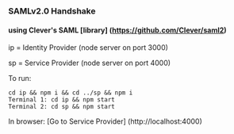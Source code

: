 ### SAMLv2.0 Handshake 

#### using Clever's SAML [library] (https://github.com/Clever/saml2)

ip = Identity Provider (node server on port 3000)

sp = Service Provider (node server on port 4000)

To run:

    cd ip && npm i && cd ../sp && npm i
    Terminal 1: cd ip && npm start
    Terminal 2: cd sp && npm start
    
In browser:
[Go to Service Provider] (http://localhost:4000)
